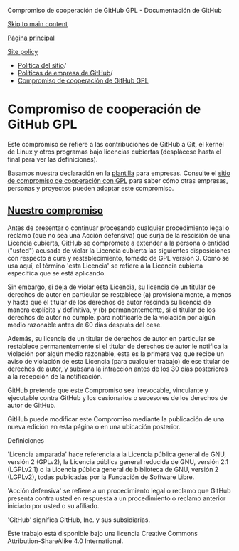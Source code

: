 Compromiso de cooperación de GitHub GPL - Documentación de GitHub

[Skip to main content](#main-content)

[Página principal](/es)

[Site policy](/es/site-policy)

* [Política del sitio](/es/site-policy)/
* [Políticas de empresa de GitHub](/es/site-policy/github-company-policies)/
* [Compromiso de cooperación de GitHub GPL](/es/site-policy/github-company-policies/github-gpl-cooperation-commitment)

Compromiso de cooperación de GitHub GPL
==========

Este compromiso se refiere a las contribuciones de GitHub a Git, el kernel de Linux y otros programas bajo licencias cubiertas (desplácese hasta el final para ver las definiciones).

Basamos nuestra declaración en la [plantilla](https://github.com/gplcc/gplcc/blob/master/Company/GPL%20Cooperation%20Commitment-Company-Template.md) para empresas. Consulte el [sitio de compromiso de cooperación con GPL](https://gplcc.github.io/gplcc/) para saber cómo otras empresas, personas y proyectos pueden adoptar este compromiso.

[Nuestro compromiso](#our-commitment)
----------

Antes de presentar o continuar procesando cualquier procedimiento legal o reclamo (que no sea una Acción defensiva) que surja de la rescisión de una Licencia cubierta, GitHub se compromete a extender a la persona o entidad ("usted") acusada de violar la Licencia cubierta las siguientes disposiciones con respecto a cura y restablecimiento, tomado de GPL versión 3. Como se usa aquí, el término 'esta Licencia' se refiere a la Licencia cubierta específica que se está aplicando.

Sin embargo, si deja de violar esta Licencia, su licencia de un titular de derechos de autor en particular se restablece (a) provisionalmente, a menos y hasta que el titular de los derechos de autor rescinda su licencia de manera explícita y definitiva, y (b) permanentemente, si el titular de los derechos de autor no cumple. para notificarle de la violación por algún medio razonable antes de 60 días después del cese.

Además, su licencia de un titular de derechos de autor en particular se restablece permanentemente si el titular de derechos de autor le notifica la violación por algún medio razonable, esta es la primera vez que recibe un aviso de violación de esta Licencia (para cualquier trabajo) de ese titular de derechos de autor, y subsana la infracción antes de los 30 días posteriores a la recepción de la notificación.

GitHub pretende que este Compromiso sea irrevocable, vinculante y ejecutable contra GitHub y los cesionarios o sucesores de los derechos de autor de GitHub.

GitHub puede modificar este Compromiso mediante la publicación de una nueva edición en esta página o en una ubicación posterior.

Definiciones

'Licencia amparada' hace referencia a la Licencia pública general de GNU, versión 2 (GPLv2), la Licencia pública general reducida de GNU, versión 2.1 (LGPLv2.1) o la Licencia pública general de biblioteca de GNU, versión 2 (LGPLv2), todas publicadas por la Fundación de Software Libre.

'Acción defensiva' se refiere a un procedimiento legal o reclamo que GitHub presenta contra usted en respuesta a un procedimiento o reclamo anterior iniciado por usted o su afiliado.

'GitHub' significa GitHub, Inc. y sus subsidiarias.

Este trabajo está disponible bajo una licencia Creative Commons Attribution-ShareAlike 4.0 International.

